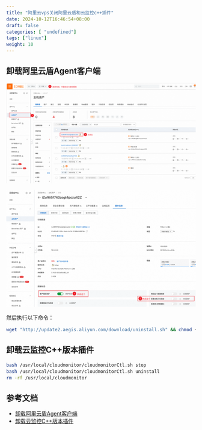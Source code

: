 ```yaml
---
title: "阿里云vps关闭阿里云盾和云监控c++插件"
date: 2024-10-12T16:46:54+08:00
draft: false
categories: [ "undefined"]
tags: ["linux"]
weight: 10
---
```


<!--more-->

## 卸载阿里云盾Agent客户端

![alt text](/img/aliyun-host-assets.png)


![alt text](/img/aliyun-close-client-self-protection.png)

然后执行以下命令：

```bash
wget "http://update2.aegis.aliyun.com/download/uninstall.sh" && chmod +x uninstall.sh && ./uninstall.sh
```

## 卸载云监控C++版本插件

```bash
bash /usr/local/cloudmonitor/cloudmonitorCtl.sh stop
bash /usr/local/cloudmonitor/cloudmonitorCtl.sh uninstall
rm -rf /usr/local/cloudmonitor
```

## 参考文档

- [卸载阿里云盾Agent客户端](https://help.aliyun.com/zh/security-center/user-guide/uninstall-the-security-center-agent)
- [卸载云监控C++版本插件](https://help.aliyun.com/zh/cms/user-guide/install-and-uninstall-the-cloudmonitor-agent-for-cpp?spm=a2c4g.11186623.0.0.4d3551beCEhTI8#section-hdw-doi-fv4)

